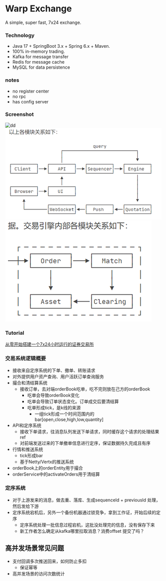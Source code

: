 # Warp Exchange

A simple, super fast, 7x24 exchange.

### Technology

- Java 17 + SpringBoot 3.x + Spring 6.x + Maven.
- 100% in-memory trading.
- Kafka for message transfer
- Redis for message cache
- MySQL for data persistence

### notes
- no register center
- no rpc
- has config server

### Screenshot
![dd](./screenshot.png)
![dd](./structure.png)
![dd](./engine.png)
 
### Tutorial

[从零开始搭建一个7x24小时运行的证券交易所](https://www.liaoxuefeng.com/wiki/1252599548343744/1266263401691296)

### 交易系统逻辑概要
- 接收来自定序系统的下单、撤单、转账请求
- 对外提供用户资产查询、用户活跃订单查询服务
- 撮合和清结算系统
  - 接收订单，去对端orderBook吃单，吃不完则放在己方的orderBook
    - 吃单会导致orderBook变化
    - 吃单会导致订单状态变化。订单成交后要清结算
    - 吃单形成tick，是k线的来源
      - 一组tick形成一个时间范围内的bar[open,close,high,low,quantity]
- API和定序系统
  - 接收下单请求，往消息队列发送下单请求，同时缓存这个请求的处理结果ref
  - 对前端发送过来的下单撤单信息进行定序，保证数据持久完成且有序
- 行情和推送系统
  - tick形成bar
  - 基于Netty/Vertx的推送系统
- orderBook上的orderEntity用于撮合
- orderService中的activateOrders用于清结算

### 定序系统
- 对于上游发来的消息，做去重、落库、生成sequenceId + previousId 处理，然后发给下游
- 定序系统宕机后，另外一个备份机器通过锁竞争，拿到工作证，开始后续的定序
  - 定序系统处理一批信息过程宕机，这批没处理完的信息，没有保存下来
  - 新工作者怎么确定从kafka哪里拉取消息？消费offset 提交了吗？

## 高并发场景常见问题
- 支付回调多次推送回来，如何防止多扣
  - 保证幂等
- 高并发场景的访问次数统计